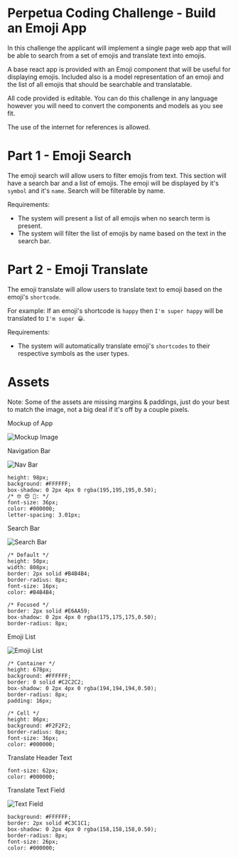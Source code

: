 # Perpetua Coding Challenge - Build an Emoji App

In this challenge the applicant will implement a single page web app that will be able to search from a set of emojis and translate text into emojis.

A base react app is provided with an Emoji component that will be useful for displaying emojis. Included also is a model representation of an emoji and the list of all emojis that should be searchable and translatable.

All code provided is editable.
You can do this challenge in any language however you will need to convert the components and models as you see fit.

The use of the internet for references is allowed. 


# Part 1 - Emoji Search

The emoji search will allow users to filter emojis from text. This section will have a search bar and a list of emojis. The emoji will be displayed by it's `symbol` and it's `name`. Search will be filterable by name.

Requirements:

  - The system will present a list of all emojis when no search term is present.
  - The system will filter the list of emojis by name based on the text in the search bar.

# Part 2 - Emoji Translate

The emoji translate will allow users to translate text to emoji based on the emoji's `shortcode`.

For example: If an emoji's shortcode is `happy` then `I'm super happy` will be translated to `I'm super 😀`.

Requirements:

  - The system will automatically translate emoji's `shortcodes` to their respective symbols as the user types.


# Assets

Note: Some of the assets are missing margins & paddings, just do your best to match the image, not a big deal if it's off by a couple pixels. 

Mockup of App

![Mockup Image](https://firebasestorage.googleapis.com/v0/b/coding-challenge-emoji-app.appspot.com/o/app_preview.png?alt=media&token=a03dab35-dffa-435d-a133-260a0be34f30)



Navigation Bar


![Nav Bar](https://firebasestorage.googleapis.com/v0/b/coding-challenge-emoji-app.appspot.com/o/nav_bar.png?alt=media&token=85d0dcee-9e78-4440-b9bd-529a66655cca)
```
height: 98px;
background: #FFFFFF;
box-shadow: 0 2px 4px 0 rgba(195,195,195,0.50);
/* 🤓 😍 📖: */
font-size: 36px;
color: #000000;
letter-spacing: 3.01px;
```

Search Bar

![Search Bar](https://firebasestorage.googleapis.com/v0/b/coding-challenge-emoji-app.appspot.com/o/search_bar.png?alt=media&token=217e5448-d1a9-4872-ba78-47e3e66de859)
```
/* Default */
height: 50px;
width: 808px;
border: 2px solid #B4B4B4;
border-radius: 8px;
font-size: 16px;
color: #B4B4B4;

/* Focused */
border: 2px solid #E6AA59;
box-shadow: 0 2px 4px 0 rgba(175,175,175,0.50);
border-radius: 8px;
```

Emoji List

![Emoji List](https://firebasestorage.googleapis.com/v0/b/coding-challenge-emoji-app.appspot.com/o/emoji_list.png?alt=media&token=012576d5-1bb3-4596-a2cf-0423392568d6)

```
/* Container */
height: 678px;
background: #FFFFFF;
border: 0 solid #C2C2C2;
box-shadow: 0 2px 4px 0 rgba(194,194,194,0.50);
border-radius: 8px;
padding: 16px;

/* Cell */
height: 86px;
background: #F2F2F2;
border-radius: 8px;
font-size: 36px;
color: #000000;
```

Translate Header Text

```
font-size: 62px;
color: #000000;
```

Translate Text Field

![Text Field](https://firebasestorage.googleapis.com/v0/b/coding-challenge-emoji-app.appspot.com/o/text%20field.png?alt=media&token=ef93798b-40ea-4d4d-8ec6-d822a570144b)
```
background: #FFFFFF;
border: 2px solid #C3C1C1;
box-shadow: 0 2px 4px 0 rgba(158,158,158,0.50);
border-radius: 8px;
font-size: 26px;
color: #000000;
```

